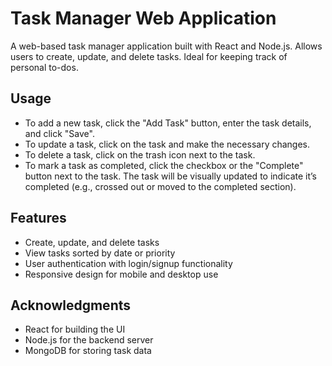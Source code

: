 # Task Manager Web Application
A web-based task manager application built with React and Node.js. Allows users to create, update, and delete tasks. Ideal for keeping track of personal to-dos.


## Usage

- To add a new task, click the "Add Task" button, enter the task details, and click "Save".
- To update a task, click on the task and make the necessary changes.
- To delete a task, click on the trash icon next to the task.
- To mark a task as completed, click the checkbox or the "Complete" button next to the task. The task will be visually updated to indicate it’s completed (e.g., crossed out or moved to the completed section).

## Features
- Create, update, and delete tasks
- View tasks sorted by date or priority
- User authentication with login/signup functionality
- Responsive design for mobile and desktop use

## Acknowledgments
- React for building the UI
- Node.js for the backend server
- MongoDB for storing task data


